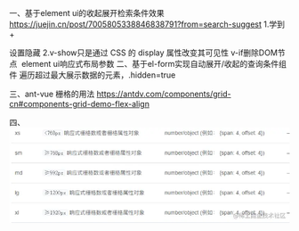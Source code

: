 一、基于element ui的收起展开检索条件效果
https://juejin.cn/post/7005805338846838791?from=search-suggest
1.学到  <el-collapse-transition> + <div v-show="advanced">设置隐藏
2.v-show只是通过 CSS 的 display 属性改变其可见性 v-if删除DOM节点
<img>  element ui响应式布局参数
二、基于el-form实现自动展开/收起的查询条件组件
遍历超过最大展示数据的元素，.hidden=true

三、ant-vue 栅格的用法
https://antdv.com/components/grid-cn#components-grid-demo-flex-align

四、![响应式布局6个尺寸](<image (2).png>)
 <!--a-col 参照 Bootstrap 的 响应式设计，预设六个响应尺寸：xs sm md lg xl xxl。 -->
     